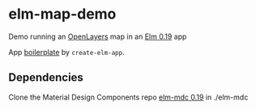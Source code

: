 # elm-map-demo
Demo running an [OpenLayers](https://openlayers.org/) map in an [Elm 0.19](https://elm-lang.org/) app

App [boilerplate](create-elm-app.md) by `create-elm-app`.

## Dependencies
Clone the Material Design Components repo [elm-mdc 0.19](https://github.com/aforemny/elm-mdc/tree/elm-19) in ./elm-mdc
